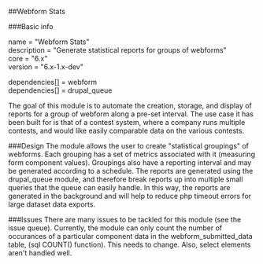 ##Webform Stats

###Basic info

name            = "Webform Stats"  
description     = "Generate statistical reports for groups of webforms"  
core            = "6.x"  
version         = "6.x-1.x-dev"  

dependencies[]  = webform  
dependencies[]  = drupal_queue

The goal of this module is to automate the creation, storage, and display of reports for a group of webform along a pre-set interval. The use case it has been built for is that of a contest system, where a company runs multiple contests, and would like easily comparable data on the various contests.

###Design
The module allows the user to create "statistical groupings" of webforms. Each grouping has a set of metrics associated with it (measuring form component values). Groupings also have a reporting interval and may be generated according to a schedule. The reports are generated using the drupal_queue module, and therefore break reports up into multiple small queries that the queue can easily handle. In this way, the reports are generated in the background and will help to reduce php timeout errors for large dataset data exports.

###Issues
There are many issues to be tackled for this module (see the issue queue). Currently, the module can only count the number of occurances of a particular component data in the webform_submitted_data table, (sql COUNT() function). This needs to change. Also, select elements aren't handled well.